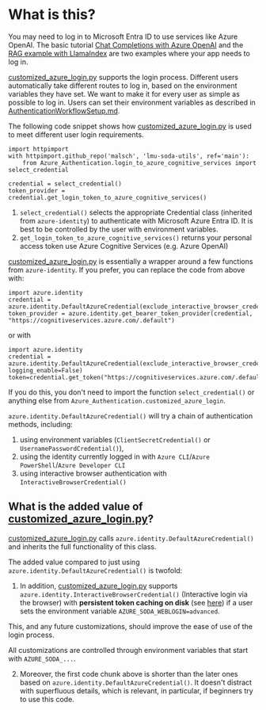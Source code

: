 # What is this?

You may need to log in to Microsoft Entra ID to use services like Azure OpenAI. The basic tutorial 
[Chat Completions with Azure OpenAI](../Azure_OpenAI_samples/soda_starter_code_Azure_OpenAI.py) and the
[RAG example with LlamaIndex](../Azure_OpenAI_samples/soda_starter_code_RetrievalAugmentedGeneration.py)
are two examples where your app needs to log in.

[customized_azure_login.py](src/azure_authentication/customized_azure_login.py) supports the login process. Different users 
automatically take different routes to log in, based on the environment variables they have set. We want to make it 
for every user as simple as possible to log in. Users can set their environment variables as described in 
[AuthenticationWorkflowSetup.md](AuthenticationWorkflowSetup.md).

The following code snippet shows how [customized_azure_login.py](src/azure_authentication/customized_azure_login.py)
is used to meet different user login requirements.

```
import httpimport
with httpimport.github_repo('malsch', 'lmu-soda-utils', ref='main'):
    from Azure_Authentication.login_to_azure_cognitive_services import select_credential

credential = select_credential()
token_provider = credential.get_login_token_to_azure_cognitive_services()
```

1. `select_credential()` selects the appropriate Credential class (inherited from `azure-identity`) to authenticate 
with Microsoft Azure Entra ID. It is best to be controlled by the user with environment variables.
2. `get_login_token_to_azure_cognitive_services()` returns your personal access token use Azure 
Cognitive Services (e.g. Azure OpenAI)

[customized_azure_login.py](src/azure_authentication/customized_azure_login.py)  is essentially a wrapper around a few
functions from `azure-identity`. If you prefer, you can replace the code from above with:

```
import azure.identity
credential = azure.identity.DefaultAzureCredential(exclude_interactive_browser_credential=False)
token_provider = azure.identity.get_bearer_token_provider(credential, "https://cognitiveservices.azure.com/.default")
```

or with

```
import azure.identity
credential = azure.identity.DefaultAzureCredential(exclude_interactive_browser_credential=False, logging_enable=False)
token=credential.get_token("https://cognitiveservices.azure.com/.default")
```

If you do this, you don't need to import the function `select_credential()` or anything else 
from `Azure_Authentication.customized_azure_login`.

`azure.identity.DefaultAzureCredential()` 
will try a chain of authentication methods, including:
1. using environment variables (`ClientSecretCredential()` or `UsernamePasswordCredential()`),
2. using the identity currently logged in with `Azure CLI`/`Azure PowerShell`/`Azure Developer CLI`
3. using interactive browser authentication with `InteractiveBrowserCredential()`

## What is the added value of [customized_azure_login.py](src/azure_authentication/customized_azure_login.py)?

[customized_azure_login.py](src/azure_authentication/customized_azure_login.py) calls 
`azure.identity.DefaultAzureCredential()` and inherits the full functionality of this class.

The added value compared to just using `azure.identity.DefaultAzureCredential()` is twofold:

1. In addition, [customized_azure_login.py](src/azure_authentication/customized_azure_login.py) supports
`azure.identity.InteractiveBrowserCredential()` (Interactive login via the browser)
with **persistent token caching on disk** (see [here](https://github.com/Azure/azure-sdk-for-python/blob/main/sdk/identity/azure-identity/TOKEN_CACHING.md)) 
if a user sets the environment variable `AZURE_SODA_WEBLOGIN=advanced`. 

This, and any future customizations, should improve the ease of use of the login process.

All customizations are controlled through environment variables that start with `AZURE_SODA_...`.

2. Moreover, the first code chunk above is shorter than the later ones based on 
`azure.identity.DefaultAzureCredential()`. It doesn't distract with superfluous details,
which is relevant, in particular, if beginners try to use this code.
